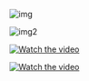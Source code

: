 ![img](https://user-images.githubusercontent.com/37017392/115947358-43699a80-a4f1-11eb-9eab-adeca08e8c24.PNG)

![img2](https://user-images.githubusercontent.com/37017392/115947367-4f555c80-a4f1-11eb-9daf-9e822c9dc54d.PNG)

[![Watch the video](https://i.imgur.com/vKb2F1B.png)](https://youtu.be/vt5fpE0bzSY)

[![Watch the video](https://i.imgur.com/vKb2F1B.png)](https://www.youtube.com/watch?v=VbdEZMSQXcQ)
